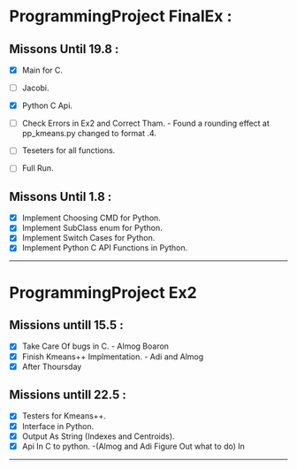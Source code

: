 
# ProgrammingProject FinalEx :
Missons Until 19.8 : 
  ---------------
- [x] Main for C.
- [ ] Jacobi.
- [x] Python C Api.
- [ ] Check Errors in Ex2 and Correct Tham. - Found a rounding effect at pp_kmeans.py changed to format .4.
- [ ] Teseters for all functions.
- [ ] Full Run.



Missons Until 1.8 :
-------------------
- [x] Implement Choosing CMD for Python.
- [x] Implement SubClass enum for Python.
- [x] Implement Switch Cases for Python.
- [x] Implement Python C API Functions in Python.

---------------------

# ProgrammingProject Ex2
Missions untill 15.5 :
---------------------
- [x] Take Care Of bugs in C. - Almog Boaron
- [x] Finish Kmeans++ Implmentation. - Adi and Almog
- [x] After Thoursday 

Missions untill 22.5 :
---------------------
- [x] Testers for Kmeans++.
- [x] Interface in Python.
- [x] Output As String (Indexes and Centroids).
- [x] Api In C to python. -(Almog and Adi Figure Out what to do) In

---------------------
